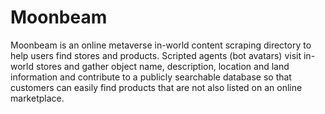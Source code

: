 Moonbeam
========

Moonbeam is an online metaverse in-world content scraping directory to help users find stores and products. Scripted agents (bot avatars) visit in-world stores and gather object name, description, location and land information and contribute to a publicly searchable database so that customers can easily find products that are not also listed on an online marketplace.
